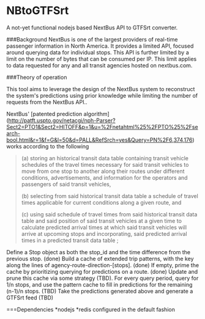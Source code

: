 # NBtoGTFSrt

A not-yet functional nodejs based NextBus API to GTFSrt converter.

###Background
NextBus is one of the largest providers of real-time passenger information in North America. It provides a limited API, focused around querying data for individual stops.
This API is further limited by a limit on the number of bytes that can be consumed per IP. This limit applies to data requested for any and all transit agencies hosted on nextbus.com.

###Theory of operation

This tool aims to leverage the design of the NextBus system to reconstruct the system's predictions using prior knowledge while limiting the number of requests from the NextBus API..

NextBus' [patented prediction algorithm] (http://patft.uspto.gov/netacgi/nph-Parser?Sect2=PTO1&Sect2=HITOFF&p=1&u=%2Fnetahtml%25%2FPTO%25%2Fsearch-bool.html&r=1&f=G&l=50&d=PALL&RefSrch=yes&Query=PN%2F6,374,176) works according to the following 

> (a) storing an historical transit data table containing transit vehicle schedules of the travel times necessary for said transit vehicles to move from one stop to another along their routes under different conditions, advertisements, and information for the operators and passengers of said transit vehicles,
> 
> (b) selecting from said historical transit data table a schedule of travel times applicable for current conditions along a given route, and
> 
> (c) using said schedule of travel times from said historical transit data table and said position of said transit vehicles at a given time to calculate predicted arrival times at which said transit vehicles will arrive at upcoming stops and incorporating, said predicted arrival times in a predicted transit data table ;  


Define a Stop object as both the stop_id and the time difference from the previous stop. (done)
Build a cache of extended trip patterns, with the key along the lines of agency-route-direction-[stops]. (done)
If empty, prime the cache by prioritizing querying for predictions on a route.  (done)
  Update and prune this cache via some strategy (TBD). 
For every query period, query for 1/n stops, and use the pattern cache to fill in predictions for the remaining (n-1)/n stops. (TBD)
Take the predictions generated above and generate a GTFSrt feed (TBD)

===Dependencies
*nodejs
*redis configured in the default fashion

